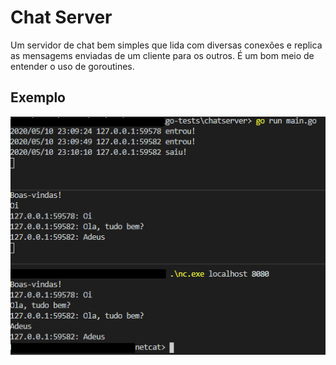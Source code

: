 # Chat Server

<p>Um servidor de chat bem simples que lida com diversas conexões e replica as mensagems enviadas de um cliente para os outros. É um bom meio de entender o uso de goroutines.</p>

## Exemplo

<img src="./exemplo.png">